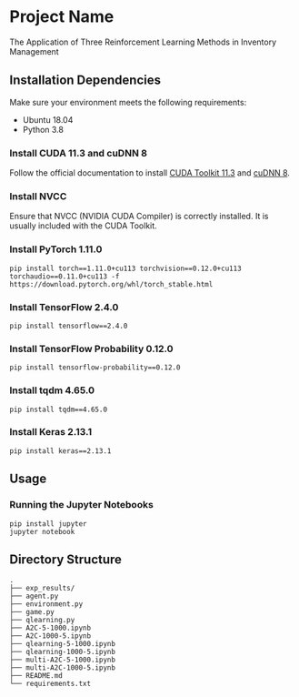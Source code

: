 # Project Name

The Application of Three Reinforcement Learning Methods in Inventory Management

## Installation Dependencies

Make sure your environment meets the following requirements:

- Ubuntu 18.04
- Python 3.8

### Install CUDA 11.3 and cuDNN 8

Follow the official documentation to install [CUDA Toolkit 11.3](https://developer.nvidia.com/cuda-downloads) and [cuDNN 8](https://developer.nvidia.com/cudnn).

### Install NVCC

Ensure that NVCC (NVIDIA CUDA Compiler) is correctly installed. It is usually included with the CUDA Toolkit.

### Install PyTorch 1.11.0
    pip install torch==1.11.0+cu113 torchvision==0.12.0+cu113 torchaudio==0.11.0+cu113 -f https://download.pytorch.org/whl/torch_stable.html
### Install TensorFlow 2.4.0
    pip install tensorflow==2.4.0
### Install TensorFlow Probability 0.12.0
    pip install tensorflow-probability==0.12.0
### Install tqdm 4.65.0
    pip install tqdm==4.65.0
### Install Keras 2.13.1
    pip install keras==2.13.1

## Usage

### Running the Jupyter Notebooks
    pip install jupyter
    jupyter notebook

## Directory Structure
```
.
├── exp_results/
├── agent.py
├── environment.py
├── game.py
├── qlearning.py
├── A2C-5-1000.ipynb
├── A2C-1000-5.ipynb
├── qlearning-5-1000.ipynb
├── qlearning-1000-5.ipynb
├── multi-A2C-5-1000.ipynb
├── multi-A2C-1000-5.ipynb
├── README.md
└── requirements.txt
